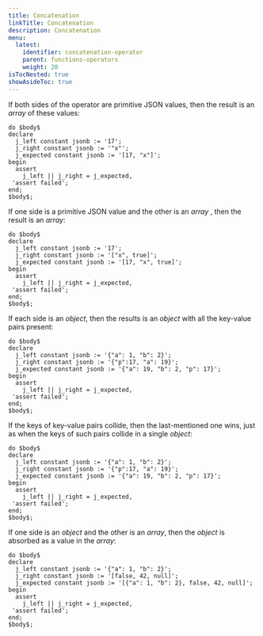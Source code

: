 ```yaml
---
title: Concatenation
linkTitle: Concatenation
description: Concatenation
menu:
  latest:
    identifier: concatenation-operator
    parent: functions-operators
    weight: 20
isTocNested: true
showAsideToc: true
---
```


If both sides of the operator are primitive JSON values, then the result is an _array_ of these values:

```postgresql
do $body$
declare
  j_left constant jsonb := '17';
  j_right constant jsonb := '"x"';
  j_expected constant jsonb := '[17, "x"]';
begin
  assert
    j_left || j_right = j_expected,
 'assert failed';
end;
$body$;
```

If one side is a primitive JSON value and the other is an  _array_ , then the result is an _array_:

```postgresql
do $body$
declare
  j_left constant jsonb := '17';
  j_right constant jsonb := '["x", true]';
  j_expected constant jsonb := '[17, "x", true]';
begin
  assert
    j_left || j_right = j_expected,
 'assert failed';
end;
$body$;
```

If each side is an _object_, then the results is an _object_ with all the key-value pairs present:

```postgresql
do $body$
declare
  j_left constant jsonb := '{"a": 1, "b": 2}';
  j_right constant jsonb := '{"p":17, "a": 19}';
  j_expected constant jsonb := '{"a": 19, "b": 2, "p": 17}';
begin
  assert
    j_left || j_right = j_expected,
 'assert failed';
end;
$body$;
```

If the keys of key-value pairs collide, then the last-mentioned one wins, just as when the keys of such pairs collide in a single _object_:

```postgresql
do $body$
declare
  j_left constant jsonb := '{"a": 1, "b": 2}';
  j_right constant jsonb := '{"p":17, "a": 19}';
  j_expected constant jsonb := '{"a": 19, "b": 2, "p": 17}';
begin
  assert
    j_left || j_right = j_expected,
 'assert failed';
end;
$body$;
```

If one side is an _object_ and the other is an _array_, then the _object_ is absorbed as a value in the _array_:

```postgresql
do $body$
declare
  j_left constant jsonb := '{"a": 1, "b": 2}';
  j_right constant jsonb := '[false, 42, null]';
  j_expected constant jsonb := '[{"a": 1, "b": 2}, false, 42, null]';
begin
  assert
    j_left || j_right = j_expected,
 'assert failed';
end;
$body$;
```
